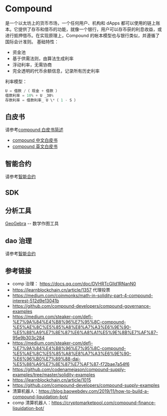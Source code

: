 # Compound

是一个以太坊上的货币市场，一个任何用户、机构和 dApps 都可以使用的链上账本。它提供了存币和借币的功能，就像一个银行，用户可以存币获的利息收益，或进行抵押借币。在实现原理上，Compound 的帐本模型也与银行类似，并遵循了国际会计准则。
基础特性：

- 资金池
- 基于供需法则，由算法生成利率
- 浮动利率，无需协商
- 完全透明的代币余额信息，记录所有历史利率

利率模型：

```js
U = 借款 /（ 现金 + 借款 ）
借款利率 = 10% + U _30%
存款利率 = 借款利率_ U \*（ 1 - S ）
```

## 白皮书

请参考[compound 白皮书简述](./whitepaper/Compound白皮书简述.md)

- [compound 中文白皮书](https://www.chainnews.com/articles/465280458982.htm)
- [compound 英文白皮书](https://compound.finance/documents/Compound.Whitepaper.pdf)

## 智能合约

请参考[智能合约](./contract/Compound合约部署.md)

## SDK

## 分析工具

[GeoGebra](https://www.geogebra.org/) -- 数学作图工具

## dao 治理

请参考[智能合约](./dao/readme.md)

## 参考链接

- comp 治理： <https://docs.qq.com/doc/DVHRTcGlld1RNanN0>
- <https://learnblockchain.cn/article/1357> 代理投票
- <https://medium.com/coinmonks/math-in-solidity-part-4-compound-interest-512d9e13041b>
- <https://github.com/compound-developers/compound-governance-examples>
- <https://medium.com/steaker-com/defi-%E7%9A%84%E4%B8%96%E7%95%8C-compound-%E5%AE%8C%E5%85%A8%E8%A7%A3%E6%9E%90-%E5%88%A9%E7%8E%87%E6%A8%A1%E5%9E%8B%E7%AF%87-95e9b303c284>
- <https://medium.com/steaker-com/defi-%E7%9A%84%E4%B8%96%E7%95%8C-compound-%E5%AE%8C%E5%85%A8%E8%A7%A3%E6%9E%90-%E6%96%B0%E7%89%88-dai-%E5%88%A9%E7%8E%87%E7%AF%87-f72bae7a54f6>
- <https://github.com/codenamejason/compound-supply-examples/tree/master/solidity-examples>
- <https://learnblockchain.cn/article/1015>
- <https://github.com/compound-developers/compound-supply-examples>
- 清算机器人：https://blog.baowebdev.com/2019/11/how-to-build-a-compound-liquidation-bot/
- comp 清算机器人：https://cryptomarketpool.com/compound-finance-liquidation-bot/
